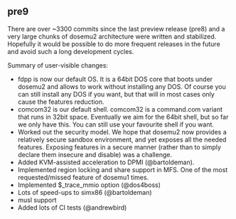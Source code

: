 ## pre9

There are over ~3300 commits since the last preview release (pre8)
and a very large chunks of dosemu2 architecture were written and
stabilized. Hopefully it would be possible to do more frequent
releases in the future and avoid such a long development cycles.

Summary of user-visible changes:
* fdpp is now our default OS. It is a 64bit DOS core that boots under
  dosemu2 and allows to work without installing any DOS. Of course
  you can still install any DOS if you want, but that will in most
  cases only cause the features reduction.
* comcom32 is our default shell. comcom32 is a command.com variant that
  runs in 32bit space. Eventually we aim for the 64bit shell, but so
  far we only have this. You can still use your favourite shell if you
  want.
* Worked out the security model. We hope that dosemu2 now provides
  a relatively secure sandbox environment, and yet exposes all the
  needed features. Exposing features in a secure manner (rather than
  to simply declare them insecure and disable) was a challenge.
* Added KVM-assisted acceleration to DPMI (@bartoldeman).
* Implemented region locking and share support in MFS. One of the
  most requested/missed feature of dosemu1 times.
* Implemented $_trace_mmio option (@dos4boss)
* Lots of speed-ups to simx86 (@bartoldeman)
* musl support
* Added lots of CI tests (@andrewbird)
